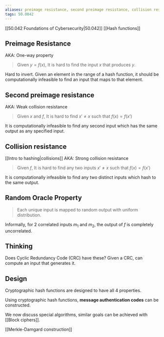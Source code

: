 ```yaml
---
aliases: preimage resistance, second preimage resistance, collision resistance, random oracle, cryptographic hash function
tags: 50.0042
---
```

[[50.042 Foundations of Cybersecurity|50.042]]
[[Hash functions]]

## Preimage Resistance
AKA: One-way property
> Given $y=f(x)$,
> It is hard to find the input $x$ that produces $y$.

Hard to invert. Given an element in the range of a hash function, it should be computationally infeasible to find an input that maps to that element.

## Second preimage resistance
AKA: Weak collision resistance
> Given $x$ and $f$,
> It is hard to find $x' \not= x$ such that $f(x) = f(x')$

It is computationally infeasible to find any second input which has the same output as any specified input.

## Collision resistance
[[Intro to hashing|collisions]]
AKA: Strong collision resistance
> Given $f$,
> It is hard to find any two inputs $x' \not = x$ such that $f(x) = f(x')$

It is computationally infeasible to find any two distinct inputs which hash to the same output.

## Random Oracle Property
> Each unique input is mapped to random output with uniform distribution.

Informally, for 2 correlated inputs $m_1$ and $m_2$, the output of $f$ is completely uncorrelated.

## Thinking
Does Cyclic Redundancy Code (CRC) have these?
Given a CRC, can compute an input that generates it.

## Design
Cryptographic hash functions are designed to have all 4 properties.

Using cryptographic hash functions, **message authentication codes** can be constructed.

We now discuss special algorithms, similar goals can be achieved with [[Block ciphers]].

[[Merkle-Damgard construction]]
